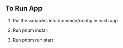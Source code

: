 ## To Run App

1. Pul the variables into /common/config in each app


2. Run pnpm install 

3. Run pnpm run start
